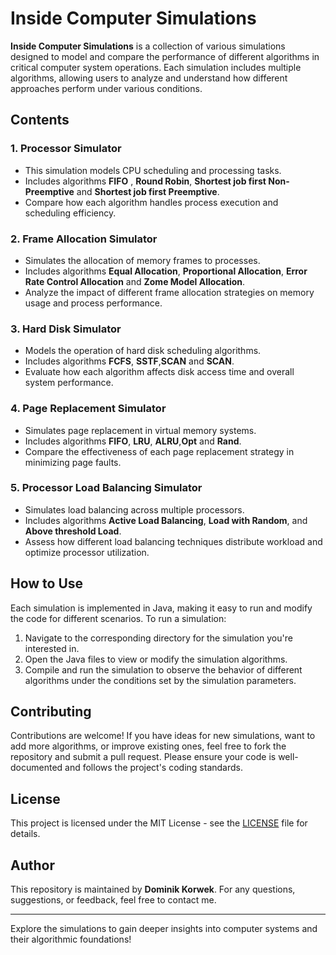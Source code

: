 # Inside Computer Simulations

**Inside Computer Simulations** is a collection of various simulations designed to model and compare the performance of different algorithms in critical computer system operations. Each simulation includes multiple algorithms, allowing users to analyze and understand how different approaches perform under various conditions.

## Contents

### 1. **Processor Simulator**
   - This simulation models CPU scheduling and processing tasks.
   - Includes algorithms **FIFO** , **Round Robin**, **Shortest job first Non-Preemptive** and **Shortest job first Preemptive**.
   - Compare how each algorithm handles process execution and scheduling efficiency.

### 2. **Frame Allocation Simulator**
   - Simulates the allocation of memory frames to processes.
   - Includes algorithms **Equal Allocation**, **Proportional Allocation**, **Error Rate Control Allocation** and **Zome Model Allocation**.
   - Analyze the impact of different frame allocation strategies on memory usage and process performance.

### 3. **Hard Disk Simulator**
   - Models the operation of hard disk scheduling algorithms.
   - Includes algorithms **FCFS**, **SSTF**,**SCAN** and **SCAN**.
   - Evaluate how each algorithm affects disk access time and overall system performance.

### 4. **Page Replacement Simulator**
   - Simulates page replacement in virtual memory systems.
   - Includes algorithms **FIFO**, **LRU**, **ALRU**,**Opt** and **Rand**.
   - Compare the effectiveness of each page replacement strategy in minimizing page faults.

### 5. **Processor Load Balancing Simulator**
   - Simulates load balancing across multiple processors.
   - Includes algorithms **Active Load Balancing**, **Load with Random**, and **Above threshold Load**.
   - Assess how different load balancing techniques distribute workload and optimize processor utilization.

## How to Use

Each simulation is implemented in Java, making it easy to run and modify the code for different scenarios. To run a simulation:

1. Navigate to the corresponding directory for the simulation you're interested in.
2. Open the Java files to view or modify the simulation algorithms.
3. Compile and run the simulation to observe the behavior of different algorithms under the conditions set by the simulation parameters.

## Contributing

Contributions are welcome! If you have ideas for new simulations, want to add more algorithms, or improve existing ones, feel free to fork the repository and submit a pull request. Please ensure your code is well-documented and follows the project's coding standards.

## License

This project is licensed under the MIT License - see the [LICENSE](LICENSE) file for details.

## Author

This repository is maintained by **Dominik Korwek**. For any questions, suggestions, or feedback, feel free to contact me.

---

Explore the simulations to gain deeper insights into computer systems and their algorithmic foundations!
